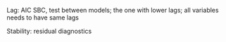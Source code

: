 Lag: AIC SBC, test between models; the one with lower lags; all variables needs to have same lags 

Stability: residual diagnostics
